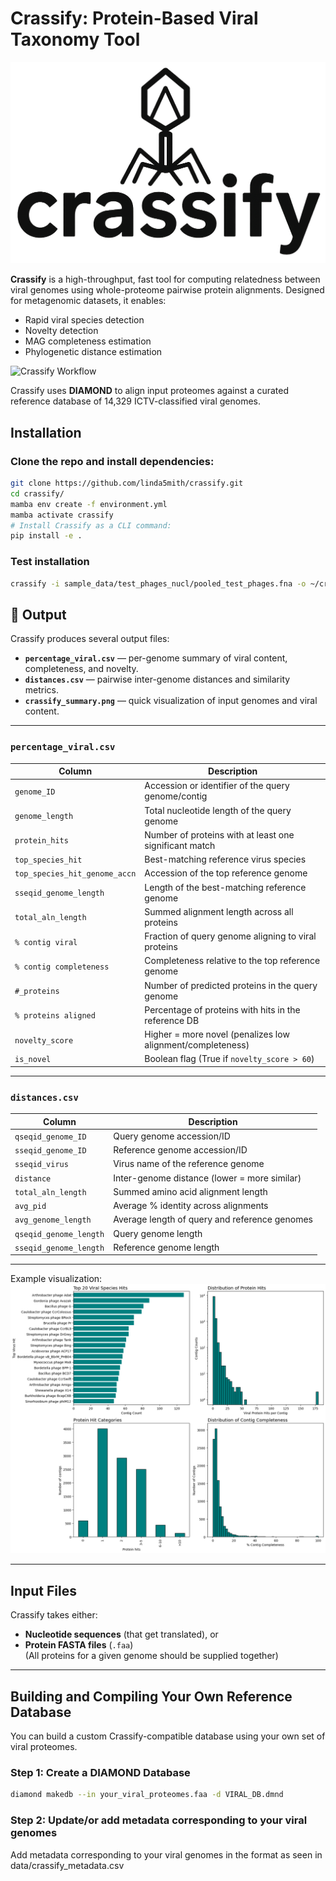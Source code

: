 # Crassify: Protein-Based Viral Taxonomy Tool

![Crassify Workflow](images/crassify_logo.png)

**Crassify** is a high-throughput, fast tool for computing relatedness between viral genomes using whole-proteome pairwise protein alignments. Designed for metagenomic datasets, it enables:

- Rapid viral species detection
- Novelty detection
- MAG completeness estimation
- Phylogenetic distance estimation

![Crassify Workflow](images/crassify_workflow.png)

Crassify uses **DIAMOND** to align input proteomes against a curated reference database of 14,329 ICTV-classified viral genomes.

## Installation

### Clone the repo and install dependencies:

```bash
git clone https://github.com/linda5mith/crassify.git
cd crassify/
mamba env create -f environment.yml
mamba activate crassify
# Install Crassify as a CLI command:
pip install -e .
```

### Test installation
```bash
crassify -i sample_data/test_phages_nucl/pooled_test_phages.fna -o ~/crassify_test
```

## 📄 Output

Crassify produces several output files:  

- **`percentage_viral.csv`** — per-genome summary of viral content, completeness, and novelty.  
- **`distances.csv`** — pairwise inter-genome distances and similarity metrics.  
- **`crassify_summary.png`** — quick visualization of input genomes and viral content.  

---

### `percentage_viral.csv`

| Column | Description |
|--------|-------------|
| `genome_ID` | Accession or identifier of the query genome/contig |
| `genome_length` | Total nucleotide length of the query genome |
| `protein_hits` | Number of proteins with at least one significant match |
| `top_species_hit` | Best-matching reference virus species |
| `top_species_hit_genome_accn` | Accession of the top reference genome |
| `sseqid_genome_length` | Length of the best-matching reference genome |
| `total_aln_length` | Summed alignment length across all proteins |
| `% contig viral` | Fraction of query genome aligning to viral proteins |
| `% contig completeness` | Completeness relative to the top reference genome |
| `#_proteins` | Number of predicted proteins in the query genome |
| `% proteins aligned` | Percentage of proteins with hits in the reference DB |
| `novelty_score` | Higher = more novel (penalizes low alignment/completeness) |
| `is_novel` | Boolean flag (True if `novelty_score > 60`) |

---

### `distances.csv`

| Column | Description |
|--------|-------------|
| `qseqid_genome_ID` | Query genome accession/ID |
| `sseqid_genome_ID` | Reference genome accession/ID |
| `sseqid_virus` | Virus name of the reference genome |
| `distance` | Inter-genome distance (lower = more similar) |
| `total_aln_length` | Summed amino acid alignment length |
| `avg_pid` | Average % identity across alignments |
| `avg_genome_length` | Average length of query and reference genomes |
| `qseqid_genome_length` | Query genome length |
| `sseqid_genome_length` | Reference genome length |

---

Example visualization:  
![Crassify Output](images/crassify_soil_contigs_metadata.png)

---

## Input Files

Crassify takes either:
- **Nucleotide sequences** (that get translated), or
- **Protein FASTA files** (`.faa`)  
  (All proteins for a given genome should be supplied together)
---

## Building and Compiling Your Own Reference Database

You can build a custom Crassify-compatible database using your own set of viral proteomes.

### Step 1: Create a DIAMOND Database

```bash
diamond makedb --in your_viral_proteomes.faa -d VIRAL_DB.dmnd
```

### Step 2: Update/or add metadata corresponding to your viral genomes 
Add metadata corresponding to your viral genomes in the format as seen in data/crassify_metadata.csv
